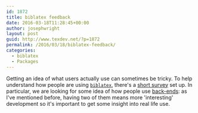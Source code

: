 ```yaml
---
id: 1872
title: biblatex feedback
date: 2016-03-18T11:28:45+00:00
author: josephwright
layout: post
guid: http://www.texdev.net/?p=1872
permalink: /2016/03/18/biblatex-feedback/
categories:
  - biblatex
  - Packages
---
```

Getting an idea of what users actually use can sometimes be tricky. To help understand how people are using <a href="http://ctan.org/pkg/biblatex"><code>biblatex</code></a>, there's a <a href="https://www.surveymonkey.com/r/X2FWPNR">short survey</a> set up. In particular, we are looking for some idea of how people use <a href="http://www.texdev.net/2016/03/13/managing-biblatex-backends/">back-ends</a>: as I've mentioned before, having two of them means more 'interesting' development so it's important to get some insight into real life use.